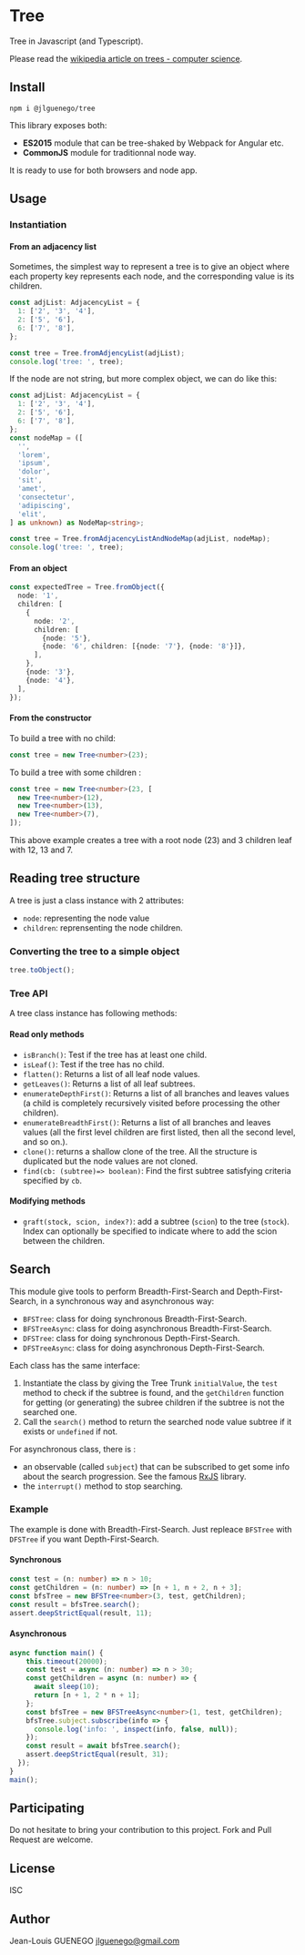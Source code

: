 # Tree

Tree in Javascript (and Typescript).

Please read the [wikipedia article on trees - computer science](<https://en.wikipedia.org/wiki/Tree_(data_structure)>).

## Install

```
npm i @jlguenego/tree
```

This library exposes both:

- **ES2015** module that can be tree-shaked by Webpack for Angular etc.
- **CommonJS** module for traditionnal node way.

It is ready to use for both browsers and node app.

## Usage

### Instantiation

#### From an adjacency list

Sometimes, the simplest way to represent a tree is to give an object where each property key represents each node, and the corresponding value is its children.

```ts
const adjList: AdjacencyList = {
  1: ['2', '3', '4'],
  2: ['5', '6'],
  6: ['7', '8'],
};

const tree = Tree.fromAdjencyList(adjList);
console.log('tree: ', tree);
```

If the node are not string, but more complex object, we can do like this:

```ts
const adjList: AdjacencyList = {
  1: ['2', '3', '4'],
  2: ['5', '6'],
  6: ['7', '8'],
};
const nodeMap = ([
  '',
  'lorem',
  'ipsum',
  'dolor',
  'sit',
  'amet',
  'consectetur',
  'adipiscing',
  'elit',
] as unknown) as NodeMap<string>;

const tree = Tree.fromAdjacencyListAndNodeMap(adjList, nodeMap);
console.log('tree: ', tree);
```

#### From an object

```ts
const expectedTree = Tree.fromObject({
  node: '1',
  children: [
    {
      node: '2',
      children: [
        {node: '5'},
        {node: '6', children: [{node: '7'}, {node: '8'}]},
      ],
    },
    {node: '3'},
    {node: '4'},
  ],
});
```

#### From the constructor

To build a tree with no child:

```ts
const tree = new Tree<number>(23);
```

To build a tree with some children :

```ts
const tree = new Tree<number>(23, [
  new Tree<number>(12),
  new Tree<number>(13),
  new Tree<number>(7),
]);
```

This above example creates a tree with a root node (23) and 3 children leaf with 12, 13 and 7.

## Reading tree structure

A tree is just a class instance with 2 attributes:

- `node`: representing the node value
- `children`: reprensenting the node children.

### Converting the tree to a simple object

```ts
tree.toObject();
```

### Tree API

A tree class instance has following methods:

#### Read only methods

- `isBranch()`: Test if the tree has at least one child.
- `isLeaf()`: Test if the tree has no child.
- `flatten()`: Returns a list of all leaf node values.
- `getLeaves()`: Returns a list of all leaf subtrees.
- `enumerateDepthFirst()`: Returns a list of all branches and leaves values (a child is completely recursively visited before processing the other children).
- `enumerateBreadthFirst()`: Returns a list of all branches and leaves values (all the first level children are first listed, then all the second level, and so on.).
- `clone()`: returns a shallow clone of the tree. All the structure is duplicated but the node values are not cloned.
- `find(cb: (subtree)=> boolean)`: Find the first subtree satisfying criteria specified by `cb`.

#### Modifying methods

- `graft(stock, scion, index?)`: add a subtree (`scion`) to the tree (`stock`). Index can optionally be specified to indicate where to add the scion between the children.

## Search

This module give tools to perform Breadth-First-Search and Depth-First-Search, in a synchronous way and asynchronous way:

- `BFSTree`: class for doing synchronous Breadth-First-Search.
- `BFSTreeAsync`: class for doing asynchronous Breadth-First-Search.
- `DFSTree`: class for doing synchronous Depth-First-Search.
- `DFSTreeAsync`: class for doing asynchronous Depth-First-Search.

Each class has the same interface:

1. Instantiate the class by giving the Tree Trunk `initialValue`, the `test` method to check if the subtree is found, and the `getChildren` function for getting (or generating) the subree children if the subtree is not the searched one.
2. Call the `search()` method to return the searched node value subtree if it exists or `undefined` if not.

For asynchronous class, there is :
- an observable (called `subject`) that can be subscribed to get some info about the search progression. See the famous [RxJS](https://github.com/ReactiveX/RxJS) library.
- the `interrupt()` method to stop searching.

### Example

The example is done with Breadth-First-Search. Just repleace `BFSTree` with `DFSTree` if you want Depth-First-Search.

#### Synchronous

```ts
const test = (n: number) => n > 10;
const getChildren = (n: number) => [n + 1, n + 2, n + 3];
const bfsTree = new BFSTree<number>(3, test, getChildren);
const result = bfsTree.search();
assert.deepStrictEqual(result, 11);
```

#### Asynchronous

```ts
async function main() {
    this.timeout(20000);
    const test = async (n: number) => n > 30;
    const getChildren = async (n: number) => {
      await sleep(10);
      return [n + 1, 2 * n + 1];
    };
    const bfsTree = new BFSTreeAsync<number>(1, test, getChildren);
    bfsTree.subject.subscribe(info => {
      console.log('info: ', inspect(info, false, null));
    });
    const result = await bfsTree.search();
    assert.deepStrictEqual(result, 31);
  });
}
main();
```

## Participating

Do not hesitate to bring your contribution to this project. Fork and Pull Request are welcome.

## License

ISC

## Author

Jean-Louis GUENEGO <jlguenego@gmail.com>

```

```

